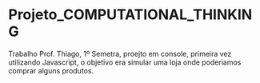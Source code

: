 # Projeto_COMPUTATIONAL_THINKING
 Trabalho Prof. Thiago, 1º Semetra, proejto em console, primeira vez utilizando Javascript, o objetivo era simular uma loja onde poderiamos comprar alguns produtos.
